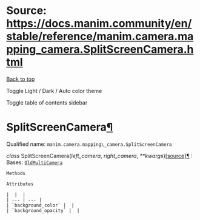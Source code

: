 # Source: https://docs.manim.community/en/stable/reference/manim.camera.mapping_camera.SplitScreenCamera.html

[Back to top](#)

Toggle Light / Dark / Auto color theme

Toggle table of contents sidebar

SplitScreenCamera[¶](#splitscreencamera "Link to this heading")
===============================================================

Qualified name: `manim.camera.mapping\_camera.SplitScreenCamera`

*class* SplitScreenCamera(*left\_camera*, *right\_camera*, *\*\*kwargs*)[[source]](../_modules/manim/camera/mapping_camera.html#SplitScreenCamera)[¶](#manim.camera.mapping_camera.SplitScreenCamera "Link to this definition")
:   Bases: [`OldMultiCamera`](manim.camera.mapping_camera.OldMultiCamera.html#manim.camera.mapping_camera.OldMultiCamera "manim.camera.mapping_camera.OldMultiCamera")

    Methods

    Attributes

    |  |  |
    | --- | --- |
    | `background_color` |  |
    | `background_opacity` |  |